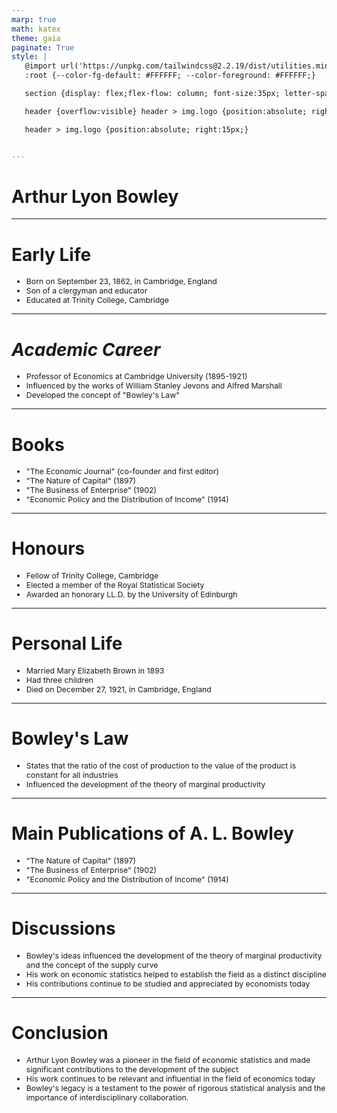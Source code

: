 ```yaml
---
marp: true
math: katex
theme: gaia
paginate: True
style: |
   @import url('https://unpkg.com/tailwindcss@2.2.19/dist/utilities.min.css');
   :root {--color-fg-default: #FFFFFF; --color-foreground: #FFFFFF;}

   section {display: flex;flex-flow: column; font-size:35px; letter-spacing:1.4px;}

   header {overflow:visible} header > img.logo {position:absolute; right:15px;}

   header > img.logo {position:absolute; right:15px;}


---
```

<!-- backgroundImage: url('backgrounds/aaabstract (9).png') -->
<!-- _class: lead -->

 # Arthur Lyon Bowley

---
<style scoped>p,li {font-size:0.88em}</style>

 # Early Life

- Born on September 23, 1862, in Cambridge, England
- Son of a clergyman and educator
- Educated at Trinity College, Cambridge

---
<style scoped>p,li {font-size:0.88em}</style>

 # _Academic Career_
- Professor of Economics at Cambridge University (1895-1921)
- Influenced by the works of William Stanley Jevons and Alfred Marshall
- Developed the concept of "Bowley's Law"


---
<style scoped>p,li {font-size:0.84em}</style>

 # **Books**

- "The Economic Journal" (co-founder and first editor)
- "The Nature of Capital" (1897)
- "The Business of Enterprise" (1902)
- "Economic Policy and the Distribution of Income" (1914)

---
<style scoped>p,li {font-size:0.88em}</style>

 # Honours

- Fellow of Trinity College, Cambridge
- Elected a member of the Royal Statistical Society
- Awarded an honorary LL.D. by the University of Edinburgh

---
<style scoped>p,li {font-size:0.88em}</style>

 # Personal Life

- Married Mary Elizabeth Brown in 1893
- Had three children
- Died on December 27, 1921, in Cambridge, England

---
<style scoped>p,li {font-size:0.92em}</style>

 # Bowley's Law

- States that the ratio of the cost of production to the value of the product is constant for all industries
- Influenced the development of the theory of marginal productivity

---
<style scoped>p,li {font-size:0.88em}</style>

 # Main Publications of A. L. Bowley

- "The Nature of Capital" (1897)
- "The Business of Enterprise" (1902)
- "Economic Policy and the Distribution of Income" (1914)

---
<style scoped>p,li {font-size:0.88em}</style>

 # Discussions
- Bowley's ideas influenced the development of the theory of marginal productivity and the concept of the supply curve
- His work on economic statistics helped to establish the field as a distinct discipline
- His contributions continue to be studied and appreciated by economists today


---
<style scoped>p,li {font-size:0.88em}</style>

 # Conclusion
- Arthur Lyon Bowley was a pioneer in the field of economic statistics and made significant contributions to the development of the subject
- His work continues to be relevant and influential in the field of economics today
- Bowley's legacy is a testament to the power of rigorous statistical analysis and the importance of interdisciplinary collaboration.
